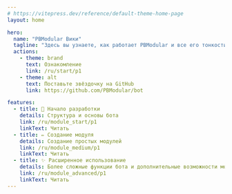 ```yaml
---
# https://vitepress.dev/reference/default-theme-home-page
layout: home

hero:
  name: "PBModular Вики"
  tagline: "Здесь вы узнаете, как работает PBModular и все его тонкости"
  actions:
    - theme: brand
      text: Ознакомление
      link: /ru/start/p1
    - theme: alt
      text: Поставьте звёздочку на GitHub
      link: https://github.com/PBModular/bot

features:
  - title: 📲 Начало разработки
    details: Структура и основы бота
    link: /ru/module_start/p1
    linkText: Читать
  - title: ✏️ Создание модуля
    details: Создание простых модулей
    link: /ru/module_medium/p1
    linkText: Читать
  - title: ✨ Расширенное использование
    details: Более сложные функции бота и дополнительные возможности модулей.
    link: /ru/module_advanced/p1
    linkText: Читать
---
```

